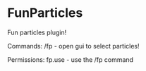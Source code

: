 # FunParticles
Fun particles plugin!

Commands:
  /fp - open gui to select particles!

Permissions:
  fp.use - use the /fp command
